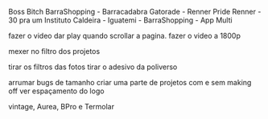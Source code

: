 Boss Bitch 
BarraShopping - Barracadabra 
Gatorade - 
Renner Pride 
Renner - 30 pra um 
Instituto Caldeira - 
Iguatemi - 
BarraShopping - App Multi


fazer o video dar play quando scrollar a pagina.
fazer o video a 1800p

mexer no filtro dos projetos

tirar os filtros das fotos
tirar o adesivo da poliverso

arrumar bugs de tamanho
criar uma parte de projetos com e sem making off
ver espaçamento do logo

vintage, Aurea, BPro e Termolar 